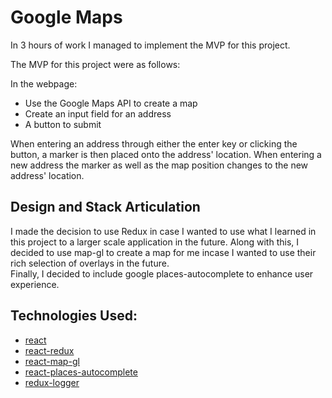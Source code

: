 # Google Maps 

In 3 hours of work I managed to implement the MVP for this project.

The MVP for this project were as follows:

In the webpage: 
- Use the Google Maps API to create a map
- Create an input field for an address
- A button to submit


When entering an address through either the enter key or clicking the button, a marker is then placed onto the address' location.
When entering a new address the marker as well as the map position changes to the new address' location. 


## Design and Stack Articulation

I made the decision to use Redux in case I wanted to use what I learned in this project to a larger scale application in the future.
Along with this, I decided to use map-gl to create a map for me incase I wanted to use their rich selection of overlays in the future.  
Finally, I decided to include google places-autocomplete to enhance user experience. 


## Technologies Used:

- [react](https://reactjs.org/)
- [react-redux](https://github.com/reactjs/react-redux)
- [react-map-gl](https://github.com/uber/react-map-gl)
- [react-places-autocomplete](https://github.com/kenny-hibino/react-places-autocomplete)
- [redux-logger](https://github.com/evgenyrodionov/redux-logger)
